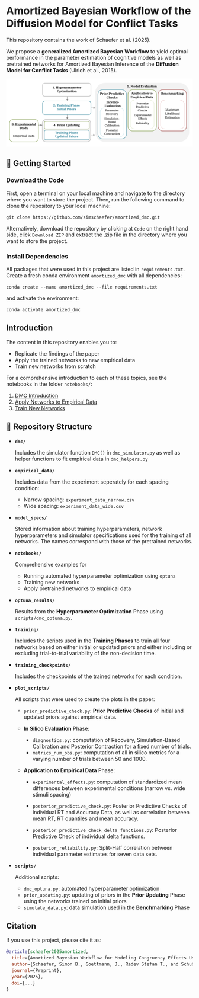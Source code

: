 # Amortized Bayesian Workflow of the Diffusion Model for Conflict Tasks

This repository contains the work of Schaefer et al. (2025). 

We propose a **generalized Amortized Bayesian Workflow** to yield optimal performance in the parameter estimation of cognitive models as well as pretrained networks for Amortized Bayesian Inference of the **Diffusion Model for Conflict Tasks** (Ulrich et al., 2015).


![](figures/flowchart.png)


## 🚀 Getting Started

### Download the Code

First, open a terminal on your local machine and navigate to the directory where you want to store the project. Then, run the following command to clone the repository to your local machine:

```
git clone https://github.com/simschaefer/amortized_dmc.git
```

Alternatively, download the repository by clicking at `Code` on the right hand side, click `Download ZIP` and extract the .zip file in the directory where you want to store the project.

### Install Dependencies

All packages that were used in this project are listed in `requirements.txt`. Create a fresh conda environment `amortized_dmc` with all dependencies:

```
conda create --name amortized_dmc --file requirements.txt
```

and activate the environment:

```
conda activate amortized_dmc
```

## Introduction

The content in this repository enables you to:

* Replicate the findings of the paper
* Apply the trained networks to new empirical data
* Train new networks from scratch

For a comprehensive introduction to each of these topics, see the notebooks in the folder `notebooks/`:

1. [DMC Introduction](notebooks/dmc_introduction.ipynb)
2. [Apply Networks to Empirical Data](notebooks/apply_pretrained_networks.ipynb)
3. [Train New Networks](notebooks/apply_pretrained_networks.ipynb)

## 📁 Repository Structure

* **`dmc/`**

  Includes the simulator function `DMC()` in `dmc_simulator.py` as well as helper functions to fit empirical data in `dmc_helpers.py`
  
* **`empirical_data/`**
  
  Includes data from the experiment seperately for each spacing condition:
    * Narrow spacing: `experiment_data_narrow.csv`
    * Wide spacing: `experiment_data_wide.csv`

    
* **`model_specs/`**

  Stored information about training hyperparameters, network hyperparameters and simulator specifications used for the training of all networks. The names correspond with those of the pretrained networks.

* **`notebooks/`**

  Comprehensive examples for
  
  * Running automated hyperparameter optimization using `optuna`
  * Training new networks
  * Apply pretrained networks to empirical data

* **`optuna_results/`**

  Results from the **Hyperparameter Optimization** Phase using `scripts/dmc_optuna.py`.
  
* **`training/`**

  Includes the scripts used in the **Training Phases** to train all four networks based on either initial or updated priors and either including or excluding trial-to-trial variability of the non-decision time.

* **`training_checkpoints/`**

  Includes the checkpoints of the trained networks for each condition.
  
* **`plot_scripts/`**

  All scripts that were used to create the plots in the paper:
  
  * `prior_predictive_check.py`: **Prior Predictive Checks** of initial and updated priors against empirical data.
  
  * **In Silico Evaluation** Phase:
  
    * `diagnostics.py`: computation of Recovery, Simulation-Based Calibration and Posterior Contraction for a fixed number of trials.
    * `metrics_num_obs.py`: computation of all in silico metrics for a varying number of trials between 50 and 1000.
  
  * **Application to Empirical Data** Phase:
    * `experimental_effects.py`: computation of standardized mean differences between experimental conditions (narrow vs. wide stimuli spacing)

    * `posterior_predictive_check.py`: Posterior Predictive Checks of individual RT and Accuracy Data, as well as correlation between mean RT, RT quantiles and mean accuracy.
    * `posterior_predictive_check_delta_functions.py`: Posterior Predictive Check of individual delta functions.
    * `posterior_reliability.py`: Split-Half correlation between individual parameter estimates for seven data sets.

  
  
* **`scripts/`**

  Additional scripts:
  
  * `dmc_optuna.py`: automated hyperparameter optimization
  * `prior_updating.py`: updating of priors in the **Prior Updating** Phase using the networks trained on initial priors
  * `simulate_data.py`: data simulation used in the **Benchmarking** Phase 
  

  
  
## Citation

If you use this project, please cite it as:

```bibtex
@article{schaefer2025amortized,
  title={Amortized Bayesian Workflow for Modeling Congruency Effects Using the Diffusion Model for Conflict Tasks},
  author={Schaefer, Simon B., Goettmann, J., Radev Stefan T., and Schubert, Anna-Lena},
  journal={Preprint},
  year={2025},
  doi={...}
}
```
